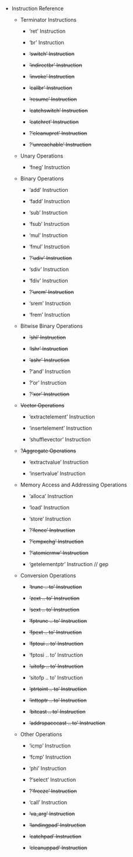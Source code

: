 - Instruction Reference

  - Terminator Instructions

    - ‘ret’ Instruction

    - ‘br’ Instruction

    - ~~‘switch’ Instruction~~

    - ~~‘indirectbr’ Instruction~~

    - ~~‘invoke’ Instruction~~

    - ~~‘callbr’ Instruction~~

    - ~~‘resume’ Instruction~~

    - ~~‘catchswitch’ Instruction~~

    - ~~‘catchret’ Instruction~~

    - ?~~‘cleanupret’ Instruction~~

    - ?~~‘unreachable’ Instruction~~

  - Unary Operations

    - ‘fneg’ Instruction

  - Binary Operations

    - ‘add’ Instruction

    - ‘fadd’ Instruction

    - ‘sub’ Instruction

    - ‘fsub’ Instruction

    - ‘mul’ Instruction

    - ‘fmul’ Instruction

    - ?~~‘udiv’ Instruction~~

    - ‘sdiv’ Instruction

    - ‘fdiv’ Instruction

    - ?~~‘urem’ Instruction~~

    - ‘srem’ Instruction

    - ‘frem’ Instruction

  - Bitwise Binary Operations

    - ~~‘shl’ Instruction~~

    - ~~‘lshr’ Instruction~~

    - ~~‘ashr’ Instruction~~

    - ?‘and’ Instruction

    - ?‘or’ Instruction

    - ?~~‘xor’ Instruction~~

  - ~~Vector Operations~~

    - ‘extractelement’ Instruction

    - ‘insertelement’ Instruction

    - ‘shufflevector’ Instruction

  - ?~~Aggregate Operations~~

    - ‘extractvalue’ Instruction

    - ‘insertvalue’ Instruction

  - Memory Access and Addressing Operations

    - ‘alloca’ Instruction

    - ‘load’ Instruction

    - ‘store’ Instruction

    - ?~~‘fence’ Instruction~~

    - ?~~‘cmpxchg’ Instruction~~

    - ?~~‘atomicrmw’ Instruction~~

    - ‘getelementptr’ Instruction // gep

  - Conversion Operations

    - ~~‘trunc .. to’ Instruction~~

    - ~~‘zext .. to’ Instruction~~

    - ~~‘sext .. to’ Instruction~~

    - ~~‘fptrunc .. to’ Instruction~~

    - ~~‘fpext .. to’ Instruction~~

    - ~~‘fptoui .. to’ Instruction~~

    - ‘fptosi .. to’ Instruction

    - ~~‘uitofp .. to’ Instruction~~

    - ‘sitofp .. to’ Instruction

    - ~~‘ptrtoint .. to’ Instruction~~

    - ~~‘inttoptr .. to’ Instruction~~

    - ~~‘bitcast .. to’ Instruction~~

    - ~~‘addrspacecast .. to’ Instruction~~

  - Other Operations

    - ‘icmp’ Instruction

    - ‘fcmp’ Instruction

    - ‘phi’ Instruction

    - ?‘select’ Instruction

    - ?~~‘freeze’ Instruction~~

    - ‘call’ Instruction

    - ~~‘va_arg’ Instruction~~

    - ~~‘landingpad’ Instruction~~

    - ~~‘catchpad’ Instruction~~

    - ~~‘cleanuppad’ Instruction~~